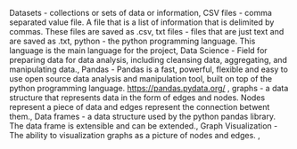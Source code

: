 Datasets - collections or sets of data or information,
CSV files - comma separated value file. A file that is a list of information that is delimited by commas. These files are saved as .csv,
txt files - files that are just text and are saved as .txt,
python - the python programming language. This language is the main language for the project,
Data Science - Field for preparing data for data analysis, including cleansing data, aggregating, and manipulating data.,
Pandas - Pandas is a fast, powerful, flexible and easy to use open source data analysis and manipulation tool, built on top of the python programming language. https://pandas.pydata.org/ ,
graphs - a data structure that represents data in the form of edges and nodes. Nodes represent a piece of data and edges represent the connection betwent them.,
Data frames - a data structure used by the python pandas library. The data frame is extensible and can be extended.,
Graph Visualization - The ability to visualization graphs as a picture of nodes and edges. ,


